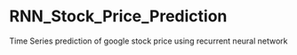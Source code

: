 # RNN_Stock_Price_Prediction
Time Series prediction of google stock price using recurrent neural network
